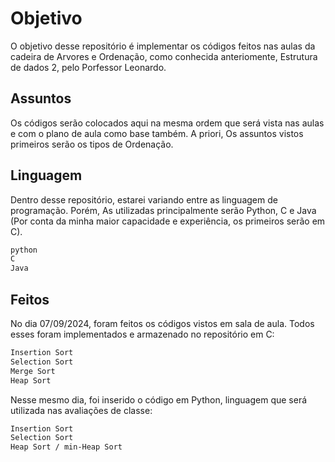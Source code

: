# Objetivo

O objetivo desse repositório é implementar os códigos feitos nas aulas da cadeira de Arvores e Ordenação, como conhecida anteriomente, Estrutura de dados 2, pelo Porfessor Leonardo.

## Assuntos

Os códigos serão colocados aqui na mesma ordem que será vista nas aulas e com o plano de aula como base também. A priori, Os assuntos vistos primeiros serão os tipos de Ordenação.

## Linguagem

Dentro desse repositório, estarei variando entre as linguagem de programação. Porém, As utilizadas principalmente serão Python, C e Java (Por conta da minha maior capacidade e experiência, os primeiros serão em C).

``` bash
python
C
Java
```
## Feitos

No dia 07/09/2024, foram feitos os códigos vistos em sala de aula. Todos esses foram implementados e armazenado no repositório em C:

```bash
Insertion Sort
Selection Sort
Merge Sort
Heap Sort
```
Nesse mesmo dia, foi inserido o código em Python, linguagem que será utilizada nas avaliações de classe:

```bash
Insertion Sort
Selection Sort
Heap Sort / min-Heap Sort
```
